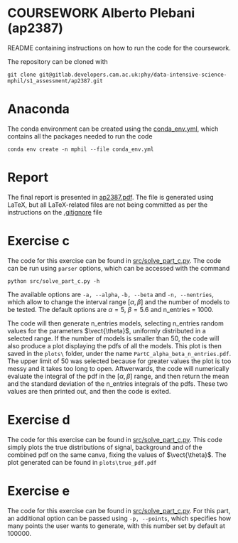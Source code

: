# COURSEWORK Alberto Plebani (ap2387)

README containing instructions on how to run the code for the coursework.

The repository can be cloned with 
```shell
git clone git@gitlab.developers.cam.ac.uk:phy/data-intensive-science-mphil/s1_assessment/ap2387.git
```

# Anaconda 

The conda environment can be created using the [conda_env.yml](https://gitlab.developers.cam.ac.uk/phy/data-intensive-science-mphil/s1_assessment/ap2387/-/blob/main/conda_env.yml), which contains all the packages needed to run the code
```shell
conda env create -n mphil --file conda_env.yml
```

# Report

The final report is presented in [ap2387.pdf](https://gitlab.developers.cam.ac.uk/phy/data-intensive-science-mphil/s1_assessment/ap2387/-/blob/main/ap2387.pdf?ref_type=heads). The file is generated using LaTeX, but all LaTeX-related files are not being committed as per the instructions on the [.gitignore](https://gitlab.developers.cam.ac.uk/phy/data-intensive-science-mphil/s1_assessment/ap2387/-/blob/main/.gitignore?ref_type=heads) file

# Exercise c

The code for this exercise can be found in [src/solve_part_c.py](https://gitlab.developers.cam.ac.uk/phy/data-intensive-science-mphil/s1_assessment/ap2387/-/blob/main/src/solve_part_c.py). The code can be run using ```parser``` options, which can be accessed with the command
```shell
python src/solve_part_c.py -h
```

The available options are ```-a, --alpha```, ```-b, --beta``` and ```-n, --nentries```, which allow to change the interval range $[\alpha,\beta]$ and the number of models to be tested. The default options are $\alpha=5$, $\beta=5.6$ and n_entries = 1000.

The code will then generate n_entries models, selecting n_entries random values for the parameters $\vect{\theta}$, uniformly distributed in a selected range. If the number of models is smaller than 50, the code will also produce a plot displaying the pdfs of all the models. This plot is then saved in the ```plots\``` folder, under the name ```PartC_alpha_beta_n_entries.pdf```. The upper limit of 50 was selected because for greater values the plot is too messy and it takes too long to open.
Aftwerwards, the code will numerically evaluate the integral of the pdf in the $[\alpha,\beta]$ range, and then return the mean and the standard deviation of the n_entries integrals of the pdfs. These two values are then printed out, and then the code is exited.


# Exercise d

The code for this exercise can be found in [src/solve_part_c.py](https://gitlab.developers.cam.ac.uk/phy/data-intensive-science-mphil/s1_assessment/ap2387/-/blob/main/src/solve_part_c.py). This code simply plots the true distributions of signal, background and of the combined pdf on the same canva, fixing the values of $\vect{\theta}$. The plot generated can be found in ```plots\true_pdf.pdf```

# Exercise e

The code for this exercise can be found in [src/solve_part_c.py](https://gitlab.developers.cam.ac.uk/phy/data-intensive-science-mphil/s1_assessment/ap2387/-/blob/main/src/solve_part_c.py). For this part, an additional option can be passed using ```-p, --points```, which specifies how many points the user wants to generate, with this number set by default at 100000.

